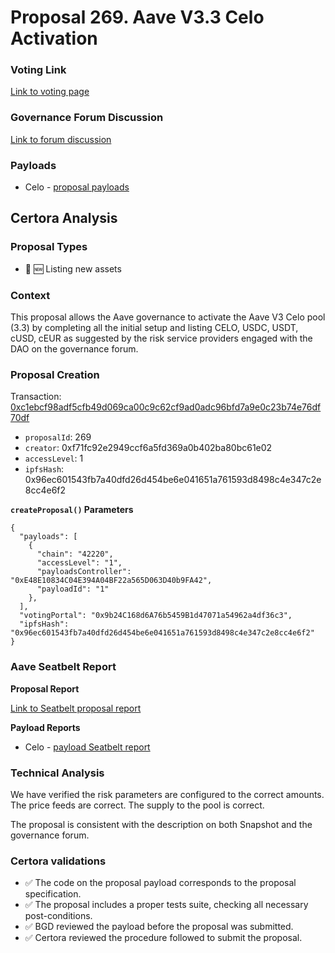 # Proposal 269. Aave V3.3 Celo Activation

### Voting Link
[Link to voting page](https://vote.onaave.com/proposal/?proposalId=269)

### Governance Forum Discussion
[Link to forum discussion](https://governance.aave.com/t/arfc-aave-deployment-on-celo/17636)

### Payloads

* Celo - [proposal payloads](https://celoscan.io/address/0xb7611d8A3Bba119ACb6E97614e1022dC3Fde4298#code)


## Certora Analysis

### Proposal Types

* :gem: :new: Listing new assets



### Context
This proposal allows the Aave governance to activate the Aave V3 Celo pool (3.3) by completing all the initial setup and listing CELO, USDC, USDT, cUSD, cEUR as suggested by the risk service providers engaged with the DAO on the governance forum.


### Proposal Creation
Transaction: [0xc1ebcf98adf5cfb49d069ca00c9c62cf9ad0adc96bfd7a9e0c23b74e76df70df](https://etherscan.io/tx/0xc1ebcf98adf5cfb49d069ca00c9c62cf9ad0adc96bfd7a9e0c23b74e76df70df)
- `proposalId`: 269
- `creator`: 0xf71fc92e2949ccf6a5fd369a0b402ba80bc61e02
- `accessLevel`: 1
- `ipfsHash`: 0x96ec601543fb7a40dfd26d454be6e041651a761593d8498c4e347c2e8cc4e6f2

**`createProposal()` Parameters**
```
{
  "payloads": [ 
    { 
      "chain": "42220", 
      "accessLevel": "1", 
      "payloadsController": "0xE48E10834C04E394A04BF22a565D063D40b9FA42", 
      "payloadId": "1" 
    }, 
  ], 
  "votingPortal": "0x9b24C168d6A76b5459B1d47071a54962a4df36c3", 
  "ipfsHash": "0x96ec601543fb7a40dfd26d454be6e041651a761593d8498c4e347c2e8cc4e6f2" 
}
```

### Aave Seatbelt Report
**Proposal Report**

[Link to Seatbelt proposal report](https://github.com/bgd-labs/seatbelt-gov-v3/blob/main/reports/proposals/269.md)

**Payload Reports**

* Celo - [payload Seatbelt report](https://github.com/bgd-labs/seatbelt-gov-v3/blob/main/reports/payloads/42220/0xE48E10834C04E394A04BF22a565D063D40b9FA42/1_forge.md)


### Technical Analysis
We have verified the risk parameters are configured to the correct amounts. The price feeds are correct. The supply to the pool is correct.

The proposal is consistent with the description on both Snapshot and the governance forum.

### Certora validations
* :white_check_mark: The code on the proposal payload corresponds to the proposal specification.
* :white_check_mark: The proposal includes a proper tests suite, checking all necessary post-conditions.
* :white_check_mark: BGD reviewed the payload before the proposal was submitted.
* :white_check_mark: Certora reviewed the procedure followed to submit the proposal.